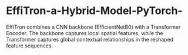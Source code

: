 # EffiTron-a-Hybrid-Model-PyTorch-
EffiTron combines a CNN backbone (EfficientNetB0) with a Transformer Encoder. The backbone captures local spatial features, while the Transformer captures global contextual relationships in the reshaped feature sequences.

